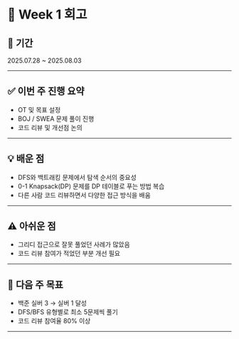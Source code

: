 # 📝 Week 1 회고

## 📅 기간
2025.07.28 ~ 2025.08.03

---

## ✅ 이번 주 진행 요약
- OT 및 목표 설정
- BOJ / SWEA 문제 풀이 진행
- 코드 리뷰 및 개선점 논의

---

## 💡 배운 점
- DFS와 백트래킹 문제에서 탐색 순서의 중요성
- 0-1 Knapsack(DP) 문제를 DP 테이블로 푸는 방법 복습
- 다른 사람 코드 리뷰하면서 다양한 접근 방식을 배움

---

## ⚠️ 아쉬운 점
- 그리디 접근으로 잘못 풀었던 사례가 많았음
- 코드 리뷰 참여가 적었던 부분 개선 필요

---

## 🎯 다음 주 목표
- 백준 실버 3 → 실버 1 달성
- DFS/BFS 유형별로 최소 5문제씩 풀기
- 코드 리뷰 참여율 80% 이상

---
